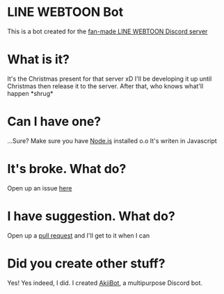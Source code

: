 # LINE WEBTOON Bot
This is a bot created for the [fan-made LINE WEBTOON Discord server](https://discord.gg/PcsDMEV)

# What is it?
It's the Christmas present for that server xD I'll be developing it up until Christmas then release it to the server. After that, who knows what'll happen \*shrug*

# Can I have one?
...Sure? Make sure you have [Node.js](http://node.js.org/) installed o.o It's writen in Javascript

# It's broke. What do?
Open up an issue [here](http://github.com/jennasisis/lwbot/issues)

# I have suggestion. What do?
Open up a [pull request](http://github.com/jennasisis/lwbot/pulls) and I'll get to it when I can

# Did you create other stuff?
Yes! Yes indeed, I did. I created [AkiiBot](http://github.com/jennasisis/AkiiBot), a multipurpose Discord bot.
